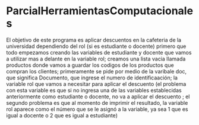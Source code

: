 # ParcialHerramientasComputacionales
El objetivo de este programa es  aplicar descuentos en la cafeteria de la  universidad dependiendo del rol  (si es estudiante o docente)
primero que todo  empezamos creando las variables de estudiante y docente que vamos a utilizar mas a delante en la variable rol;
creamos una lista vacia llamada productos donde vamos a guardar los codigos de los productos que compran los clientes;
primeramente se pide por medio de la varibale doc, que significa Documento, que ingrese el numero de identificaación;
la variable rol  que vamos a necesitar para aplicar el descuento (el problema con esta variable es que si no ingresa una de las variables establecidas anteriormente como
estudiante o docente, no va a  aplicar el descuento ; el segundo problema es que al momento de imprimir el resultado, la variable rol aparece como el número que se le asignó a la variable, ya sea 1 que es igual a docente o 2 que es igual a estudiante)
